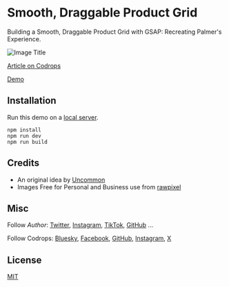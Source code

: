 # Smooth, Draggable Product Grid

Building a Smooth, Draggable Product Grid with GSAP: Recreating Palmer's Experience.

![Image Title](https://codrops-1f606.kxcdn.com/codrops/wp-content/uploads/2025/08/thumbnail.png?x45163")

[Article on Codrops](https://tympanus.net/codrops/?p=99444)

[Demo](https://tympanus.net/Development/.../)

## Installation

Run this demo on a [local server](https://developer.mozilla.org/en-US/docs/Learn/Common_questions/Tools_and_setup/set_up_a_local_testing_server).

```
npm install
npm run dev
npm run build
```

## Credits

- An original idea by [Uncommon](https://www.uncommon.nl/)
- Images Free for Personal and Business use from [rawpixel](https://www.rawpixel.com/)

## Misc

Follow _Author_: [Twitter](https://x.com/jeycode_), [Instagram](https://www.instagram.com/jeycode__/), [TikTok](https://www.tiktok.com/@jeycode_), [GitHub](https://github.com/joffreysp) ...

Follow Codrops: [Bluesky](https://bsky.app/profile/codrops.bsky.social), [Facebook](http://www.facebook.com/codrops), [GitHub](https://github.com/codrops), [Instagram](https://www.instagram.com/codropsss/), [X](http://www.x.com/codrops)

## License

[MIT](LICENSE)
